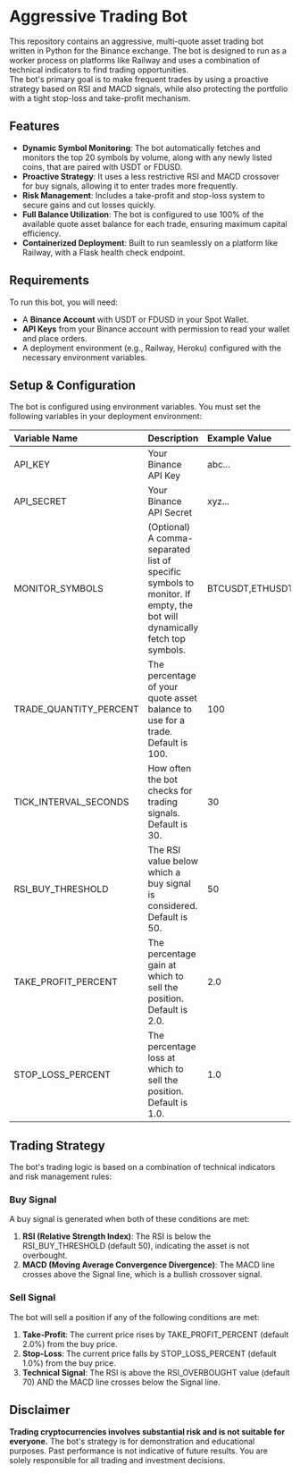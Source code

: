 # **Aggressive Trading Bot**

This repository contains an aggressive, multi-quote asset trading bot written in Python for the Binance exchange. The bot is designed to run as a worker process on platforms like Railway and uses a combination of technical indicators to find trading opportunities.  
The bot's primary goal is to make frequent trades by using a proactive strategy based on RSI and MACD signals, while also protecting the portfolio with a tight stop-loss and take-profit mechanism.

## **Features**

* **Dynamic Symbol Monitoring**: The bot automatically fetches and monitors the top 20 symbols by volume, along with any newly listed coins, that are paired with USDT or FDUSD.  
* **Proactive Strategy**: It uses a less restrictive RSI and MACD crossover for buy signals, allowing it to enter trades more frequently.  
* **Risk Management**: Includes a take-profit and stop-loss system to secure gains and cut losses quickly.  
* **Full Balance Utilization**: The bot is configured to use 100% of the available quote asset balance for each trade, ensuring maximum capital efficiency.  
* **Containerized Deployment**: Built to run seamlessly on a platform like Railway, with a Flask health check endpoint.

## **Requirements**

To run this bot, you will need:

* A **Binance Account** with USDT or FDUSD in your Spot Wallet.  
* **API Keys** from your Binance account with permission to read your wallet and place orders.  
* A deployment environment (e.g., Railway, Heroku) configured with the necessary environment variables.

## **Setup & Configuration**

The bot is configured using environment variables. You must set the following variables in your deployment environment:

| Variable Name | Description | Example Value |
| :---- | :---- | :---- |
| API\_KEY | Your Binance API Key | abc... |
| API\_SECRET | Your Binance API Secret | xyz... |
| MONITOR\_SYMBOLS | (Optional) A comma-separated list of specific symbols to monitor. If empty, the bot will dynamically fetch top symbols. | BTCUSDT,ETHUSDT |
| TRADE\_QUANTITY\_PERCENT | The percentage of your quote asset balance to use for a trade. Default is 100\. | 100 |
| TICK\_INTERVAL\_SECONDS | How often the bot checks for trading signals. Default is 30\. | 30 |
| RSI\_BUY\_THRESHOLD | The RSI value below which a buy signal is considered. Default is 50\. | 50 |
| TAKE\_PROFIT\_PERCENT | The percentage gain at which to sell the position. Default is 2.0. | 2.0 |
| STOP\_LOSS\_PERCENT | The percentage loss at which to sell the position. Default is 1.0. | 1.0 |

## **Trading Strategy**

The bot's trading logic is based on a combination of technical indicators and risk management rules:

### **Buy Signal**

A buy signal is generated when both of these conditions are met:

1. **RSI (Relative Strength Index)**: The RSI is below the RSI\_BUY\_THRESHOLD (default 50), indicating the asset is not overbought.  
2. **MACD (Moving Average Convergence Divergence)**: The MACD line crosses above the Signal line, which is a bullish crossover signal.

### **Sell Signal**

The bot will sell a position if any of the following conditions are met:

1. **Take-Profit**: The current price rises by TAKE\_PROFIT\_PERCENT (default 2.0%) from the buy price.  
2. **Stop-Loss**: The current price falls by STOP\_LOSS\_PERCENT (default 1.0%) from the buy price.  
3. **Technical Signal**: The RSI is above the RSI\_OVERBOUGHT value (default 70\) AND the MACD line crosses below the Signal line.

## **Disclaimer**

**Trading cryptocurrencies involves substantial risk and is not suitable for everyone.** The bot's strategy is for demonstration and educational purposes. Past performance is not indicative of future results. You are solely responsible for all trading and investment decisions.
